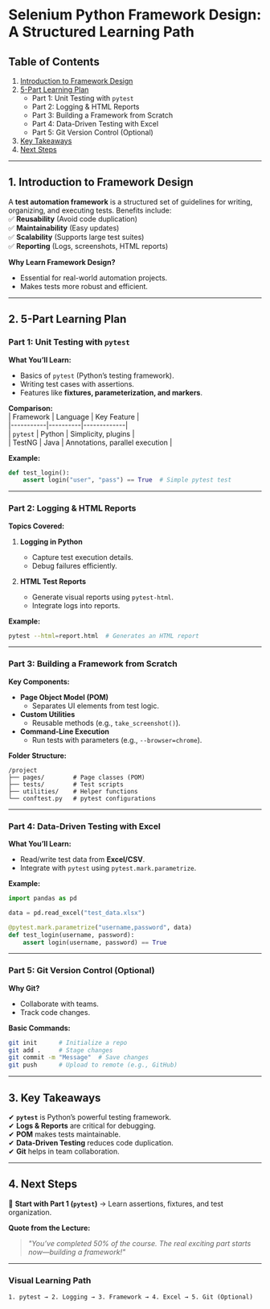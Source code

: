 # **Selenium Python Framework Design: A Structured Learning Path**  

## **Table of Contents**  
1. [Introduction to Framework Design](#1-introduction-to-framework-design)  
2. [5-Part Learning Plan](#2-5-part-learning-plan)  
   - Part 1: Unit Testing with `pytest`  
   - Part 2: Logging & HTML Reports  
   - Part 3: Building a Framework from Scratch  
   - Part 4: Data-Driven Testing with Excel  
   - Part 5: Git Version Control (Optional)  
3. [Key Takeaways](#3-key-takeaways)  
4. [Next Steps](#4-next-steps)  

---

## **1. Introduction to Framework Design**  
A **test automation framework** is a structured set of guidelines for writing, organizing, and executing tests. Benefits include:  
✅ **Reusability** (Avoid code duplication)  
✅ **Maintainability** (Easy updates)  
✅ **Scalability** (Supports large test suites)  
✅ **Reporting** (Logs, screenshots, HTML reports)  

**Why Learn Framework Design?**  
- Essential for real-world automation projects.  
- Makes tests more robust and efficient.  

---

## **2. 5-Part Learning Plan**  

### **Part 1: Unit Testing with `pytest`**  
**What You’ll Learn:**  
- Basics of `pytest` (Python’s testing framework).  
- Writing test cases with assertions.  
- Features like **fixtures, parameterization, and markers**.  

**Comparison:**  
| Framework | Language | Key Feature |  
|-----------|----------|-------------|  
| `pytest`  | Python   | Simplicity, plugins |  
| TestNG    | Java     | Annotations, parallel execution |  

**Example:**  
```python
def test_login():  
    assert login("user", "pass") == True  # Simple pytest test
```

---

### **Part 2: Logging & HTML Reports**  
**Topics Covered:**  
1. **Logging in Python**  
   - Capture test execution details.  
   - Debug failures efficiently.  

2. **HTML Test Reports**  
   - Generate visual reports using `pytest-html`.  
   - Integrate logs into reports.  

**Example:**  
```bash
pytest --html=report.html  # Generates an HTML report
```

---

### **Part 3: Building a Framework from Scratch**  
**Key Components:**  
- **Page Object Model (POM)**  
  - Separates UI elements from test logic.  
- **Custom Utilities**  
  - Reusable methods (e.g., `take_screenshot()`).  
- **Command-Line Execution**  
  - Run tests with parameters (e.g., `--browser=chrome`).  

**Folder Structure:**  
```
/project  
├── pages/        # Page classes (POM)  
├── tests/        # Test scripts  
├── utilities/    # Helper functions  
└── conftest.py   # pytest configurations  
```

---

### **Part 4: Data-Driven Testing with Excel**  
**What You’ll Learn:**  
- Read/write test data from **Excel/CSV**.  
- Integrate with `pytest` using `pytest.mark.parametrize`.  

**Example:**  
```python
import pandas as pd  

data = pd.read_excel("test_data.xlsx")  

@pytest.mark.parametrize("username,password", data)  
def test_login(username, password):  
    assert login(username, password) == True
```

---

### **Part 5: Git Version Control (Optional)**  
**Why Git?**  
- Collaborate with teams.  
- Track code changes.  

**Basic Commands:**  
```bash
git init      # Initialize a repo  
git add .     # Stage changes  
git commit -m "Message"  # Save changes  
git push      # Upload to remote (e.g., GitHub)  
```

---

## **3. Key Takeaways**  
✔ **`pytest`** is Python’s powerful testing framework.  
✔ **Logs & Reports** are critical for debugging.  
✔ **POM** makes tests maintainable.  
✔ **Data-Driven Testing** reduces code duplication.  
✔ **Git** helps in team collaboration.  

---

## **4. Next Steps**  
🚀 **Start with Part 1 (`pytest`)** → Learn assertions, fixtures, and test organization.  

**Quote from the Lecture:**  
> *"You’ve completed 50% of the course. The real exciting part starts now—building a framework!"*  

---

### **Visual Learning Path**  
```
1. pytest → 2. Logging → 3. Framework → 4. Excel → 5. Git (Optional)  
```
